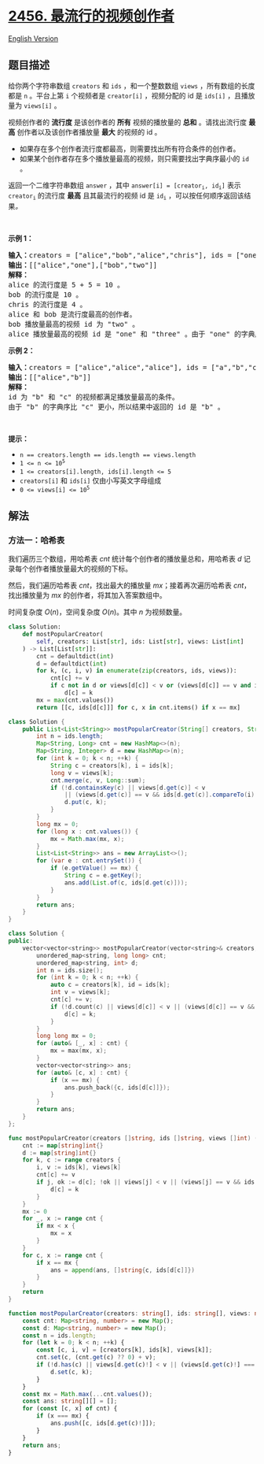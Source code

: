 # [2456. 最流行的视频创作者](https://leetcode.cn/problems/most-popular-video-creator)

[English Version](/solution/2400-2499/2456.Most%20Popular%20Video%20Creator/README_EN.md)

<!-- tags:数组,哈希表,字符串,排序,堆（优先队列） -->

<!-- difficulty:中等 -->

## 题目描述

<!-- 这里写题目描述 -->

<p>给你两个字符串数组 <code>creators</code> 和 <code>ids</code> ，和一个整数数组 <code>views</code> ，所有数组的长度都是 <code>n</code> 。平台上第 <code>i</code> 个视频者是&nbsp;<code>creator[i]</code> ，视频分配的 id 是 <code>ids[i]</code> ，且播放量为 <code>views[i]</code> 。</p>

<p>视频创作者的 <strong>流行度</strong> 是该创作者的 <strong>所有</strong> 视频的播放量的 <strong>总和</strong> 。请找出流行度 <strong>最高</strong> 创作者以及该创作者播放量 <strong>最大</strong> 的视频的 id 。</p>

<ul>
	<li>如果存在多个创作者流行度都最高，则需要找出所有符合条件的创作者。</li>
	<li>如果某个创作者存在多个播放量最高的视频，则只需要找出字典序最小的 <code>id</code> 。</li>
</ul>

<p>返回一个二维字符串数组<em> </em><code>answer</code><em> </em>，其中<em> </em><code>answer[i] = [creator<sub>i</sub>, id<sub>i</sub>]</code><em> </em>表示<em> </em><code>creator<sub>i</sub></code> 的流行度 <strong>最高</strong> 且其最流行的视频 id 是<em> </em><code>id<sub>i</sub></code><em> </em>，可以按任何顺序返回该结果<em>。</em></p>

<p>&nbsp;</p>

<p><strong>示例 1：</strong></p>

<pre>
<strong>输入：</strong>creators = ["alice","bob","alice","chris"], ids = ["one","two","three","four"], views = [5,10,5,4]
<strong>输出：</strong>[["alice","one"],["bob","two"]]
<strong>解释：</strong>
alice 的流行度是 5 + 5 = 10 。
bob 的流行度是 10 。
chris 的流行度是 4 。
alice 和 bob 是流行度最高的创作者。
bob 播放量最高的视频 id 为 "two" 。
alice 播放量最高的视频 id 是 "one" 和 "three" 。由于 "one" 的字典序比 "three" 更小，所以结果中返回的 id 是 "one" 。
</pre>

<p><strong>示例 2：</strong></p>

<pre>
<strong>输入：</strong>creators = ["alice","alice","alice"], ids = ["a","b","c"], views = [1,2,2]
<strong>输出：</strong>[["alice","b"]]
<strong>解释：</strong>
id 为 "b" 和 "c" 的视频都满足播放量最高的条件。
由于 "b" 的字典序比 "c" 更小，所以结果中返回的 id 是 "b" 。
</pre>

<p>&nbsp;</p>

<p><strong>提示：</strong></p>

<ul>
	<li><code>n == creators.length == ids.length == views.length</code></li>
	<li><code>1 &lt;= n &lt;= 10<sup>5</sup></code></li>
	<li><code>1 &lt;= creators[i].length, ids[i].length &lt;= 5</code></li>
	<li><code>creators[i]</code> 和 <code>ids[i]</code> 仅由小写英文字母组成</li>
	<li><code>0 &lt;= views[i] &lt;= 10<sup>5</sup></code></li>
</ul>

## 解法

### 方法一：哈希表

我们遍历三个数组，用哈希表 $cnt$ 统计每个创作者的播放量总和，用哈希表 $d$ 记录每个创作者播放量最大的视频的下标。

然后，我们遍历哈希表 $cnt$，找出最大的播放量 $mx$；接着再次遍历哈希表 $cnt$，找出播放量为 $mx$ 的创作者，将其加入答案数组中。

时间复杂度 $O(n)$，空间复杂度 $O(n)$。其中 $n$ 为视频数量。

<!-- tabs:start -->

```python
class Solution:
    def mostPopularCreator(
        self, creators: List[str], ids: List[str], views: List[int]
    ) -> List[List[str]]:
        cnt = defaultdict(int)
        d = defaultdict(int)
        for k, (c, i, v) in enumerate(zip(creators, ids, views)):
            cnt[c] += v
            if c not in d or views[d[c]] < v or (views[d[c]] == v and ids[d[c]] > i):
                d[c] = k
        mx = max(cnt.values())
        return [[c, ids[d[c]]] for c, x in cnt.items() if x == mx]
```

```java
class Solution {
    public List<List<String>> mostPopularCreator(String[] creators, String[] ids, int[] views) {
        int n = ids.length;
        Map<String, Long> cnt = new HashMap<>(n);
        Map<String, Integer> d = new HashMap<>(n);
        for (int k = 0; k < n; ++k) {
            String c = creators[k], i = ids[k];
            long v = views[k];
            cnt.merge(c, v, Long::sum);
            if (!d.containsKey(c) || views[d.get(c)] < v
                || (views[d.get(c)] == v && ids[d.get(c)].compareTo(i) > 0)) {
                d.put(c, k);
            }
        }
        long mx = 0;
        for (long x : cnt.values()) {
            mx = Math.max(mx, x);
        }
        List<List<String>> ans = new ArrayList<>();
        for (var e : cnt.entrySet()) {
            if (e.getValue() == mx) {
                String c = e.getKey();
                ans.add(List.of(c, ids[d.get(c)]));
            }
        }
        return ans;
    }
}
```

```cpp
class Solution {
public:
    vector<vector<string>> mostPopularCreator(vector<string>& creators, vector<string>& ids, vector<int>& views) {
        unordered_map<string, long long> cnt;
        unordered_map<string, int> d;
        int n = ids.size();
        for (int k = 0; k < n; ++k) {
            auto c = creators[k], id = ids[k];
            int v = views[k];
            cnt[c] += v;
            if (!d.count(c) || views[d[c]] < v || (views[d[c]] == v && ids[d[c]] > id)) {
                d[c] = k;
            }
        }
        long long mx = 0;
        for (auto& [_, x] : cnt) {
            mx = max(mx, x);
        }
        vector<vector<string>> ans;
        for (auto& [c, x] : cnt) {
            if (x == mx) {
                ans.push_back({c, ids[d[c]]});
            }
        }
        return ans;
    }
};
```

```go
func mostPopularCreator(creators []string, ids []string, views []int) (ans [][]string) {
	cnt := map[string]int{}
	d := map[string]int{}
	for k, c := range creators {
		i, v := ids[k], views[k]
		cnt[c] += v
		if j, ok := d[c]; !ok || views[j] < v || (views[j] == v && ids[j] > i) {
			d[c] = k
		}
	}
	mx := 0
	for _, x := range cnt {
		if mx < x {
			mx = x
		}
	}
	for c, x := range cnt {
		if x == mx {
			ans = append(ans, []string{c, ids[d[c]]})
		}
	}
	return
}
```

```ts
function mostPopularCreator(creators: string[], ids: string[], views: number[]): string[][] {
    const cnt: Map<string, number> = new Map();
    const d: Map<string, number> = new Map();
    const n = ids.length;
    for (let k = 0; k < n; ++k) {
        const [c, i, v] = [creators[k], ids[k], views[k]];
        cnt.set(c, (cnt.get(c) ?? 0) + v);
        if (!d.has(c) || views[d.get(c)!] < v || (views[d.get(c)!] === v && ids[d.get(c)!] > i)) {
            d.set(c, k);
        }
    }
    const mx = Math.max(...cnt.values());
    const ans: string[][] = [];
    for (const [c, x] of cnt) {
        if (x === mx) {
            ans.push([c, ids[d.get(c)!]]);
        }
    }
    return ans;
}
```

<!-- tabs:end -->

<!-- end -->
